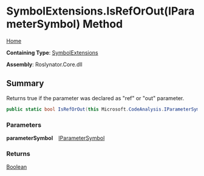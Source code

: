 # SymbolExtensions\.IsRefOrOut\(IParameterSymbol\) Method

[Home](../../../README.md)

**Containing Type**: [SymbolExtensions](../README.md)

**Assembly**: Roslynator\.Core\.dll

## Summary

Returns true if the parameter was declared as "ref" or "out" parameter\.

```csharp
public static bool IsRefOrOut(this Microsoft.CodeAnalysis.IParameterSymbol parameterSymbol)
```

### Parameters

**parameterSymbol** &ensp; [IParameterSymbol](https://docs.microsoft.com/en-us/dotnet/api/microsoft.codeanalysis.iparametersymbol)

### Returns

[Boolean](https://docs.microsoft.com/en-us/dotnet/api/system.boolean)

